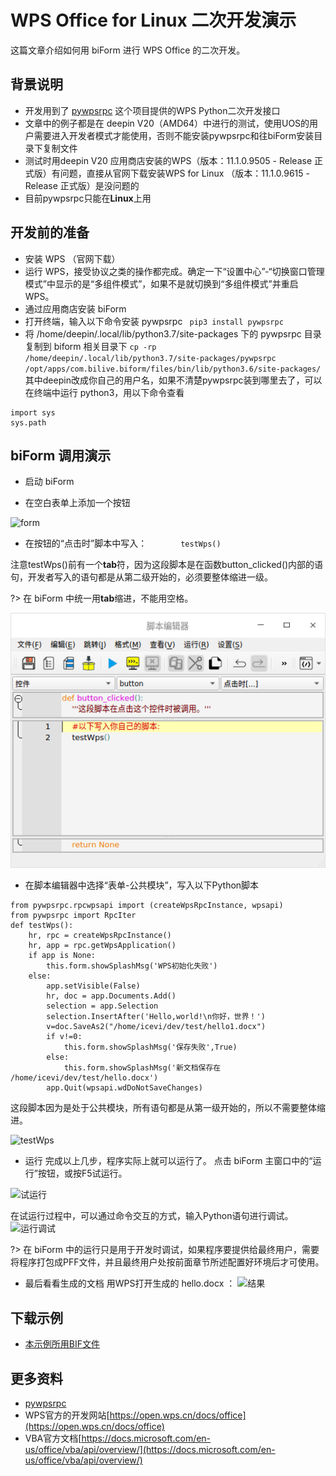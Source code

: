 # WPS Office for Linux 二次开发演示

这篇文章介绍如何用 biForm 进行 WPS Office 的二次开发。

## 背景说明

- 开发用到了 [pywpsrpc](https://github.com/timxx/pywpsrpc) 这个项目提供的WPS Python二次开发接口
- 文章中的例子都是在 deepin V20（AMD64）中进行的测试，使用UOS的用户需要进入开发者模式才能使用，否则不能安装pywpsrpc和往biForm安装目录下复制文件
- 测试时用deepin V20 应用商店安装的WPS（版本：11.1.0.9505 - Release 正式版）有问题，直接从官网下载安装WPS for Linux （版本：11.1.0.9615 - Release 正式版）是没问题的
- 目前pywpsrpc只能在**Linux**上用

## 开发前的准备
- 安装 WPS （官网下载）
- 运行 WPS，接受协议之类的操作都完成。确定一下“设置中心”-“切换窗口管理模式”中显示的是“多组件模式”，如果不是就切换到“多组件模式”并重启 WPS。
- 通过应用商店安装 biForm 
- 打开终端，输入以下命令安装 pywpsrpc
` pip3 install pywpsrpc`
- 将 /home/deepin/.local/lib/python3.7/site-packages 下的 pywpsrpc 目录复制到 biform 相关目录下
`cp -rp /home/deepin/.local/lib/python3.7/site-packages/pywpsrpc /opt/apps/com.bilive.biform/files/bin/lib/python3.6/site-packages/`
其中deepin改成你自己的用户名，如果不清楚pywpsrpc装到哪里去了，可以在终端中运行 python3，用以下命令查看
```
import sys
sys.path
```

## biForm 调用演示

- 启动 biForm

- 在空白表单上添加一个按钮

![form](wps/4.png)

- 在按钮的“点击时”脚本中写入：
`		testWps()`

注意testWps()前有一个**tab**符，因为这段脚本是在函数button_clicked()内部的语句，开发者写入的语句都是从第二级开始的，必须要整体缩进一级。

?> 在 biForm 中统一用**tab**缩进，不能用空格。

![button_click](3.png)

- 在脚本编辑器中选择“表单-公共模块”，写入以下Python脚本
```
from pywpsrpc.rpcwpsapi import (createWpsRpcInstance, wpsapi)
from pywpsrpc import RpcIter
def testWps():
	hr, rpc = createWpsRpcInstance()
	hr, app = rpc.getWpsApplication()
	if app is None:
		this.form.showSplashMsg('WPS初始化失败')
	else:
		app.setVisible(False)
		hr, doc = app.Documents.Add()
		selection = app.Selection
		selection.InsertAfter('Hello,world!\n你好，世界！')
		v=doc.SaveAs2("/home/icevi/dev/test/hello1.docx")
		if v!=0:
			this.form.showSplashMsg('保存失败',True)
		else:
			this.form.showSplashMsg('新文档保存在 /home/icevi/dev/test/hello.docx')
		app.Quit(wpsapi.wdDoNotSaveChanges)
```
这段脚本因为是处于公共模块，所有语句都是从第一级开始的，所以不需要整体缩进。

![testWps](wps/2.png)

- 运行
完成以上几步，程序实际上就可以运行了。
点击 biForm 主窗口中的“运行”按钮，或按F5试运行。

![试运行](wps/1.png)

在试运行过程中，可以通过命令交互的方式，输入Python语句进行调试。
![运行调试](wps/5.png)

?> 在 biForm 中的运行只是用于开发时调试，如果程序要提供给最终用户，需要将程序打包成PFF文件，并且最终用户处按前面章节所述配置好环境后才可使用。

- 最后看看生成的文档
用WPS打开生成的 hello.docx ：
![结果](wps/6.png)

## 下载示例
- [本示例所用BIF文件](wps/test_wps.BIF)  

## 更多资料
- [pywpsrpc](https://github.com/timxx/pywpsrpc)  
- WPS官方的开发网站[https://open.wps.cn/docs/office](https://open.wps.cn/docs/office)
- VBA官方文档[https://docs.microsoft.com/en-us/office/vba/api/overview/](https://docs.microsoft.com/en-us/office/vba/api/overview/)

